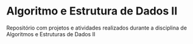 # Algoritmo e Estrutura de Dados II

Repositório com projetos e atividades realizados durante a disciplina de Algoritmos e Estruturas de Dados II

